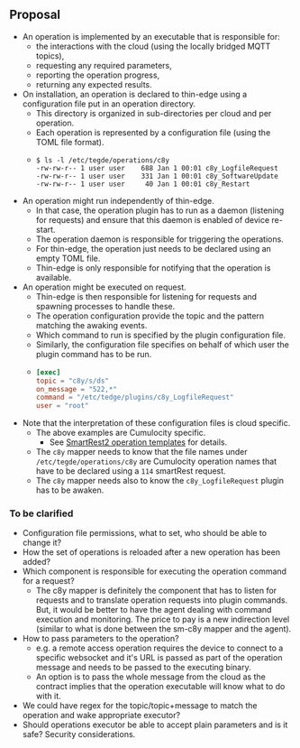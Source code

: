 ## Proposal 

* An operation is implemented by an executable that is responsible for:
  * the interactions with the cloud (using the locally bridged MQTT topics),
  * requesting any required parameters,
  * reporting the operation progress,
  * returning any expected results.
* On installation, an operation is declared to thin-edge using a configuration file put in an operation directory.
  * This directory is organized in sub-directories per cloud and per operation.
  * Each operation is represented by a configuration file (using the TOML file format).
  * ```shell
    $ ls -l /etc/tegde/operations/c8y
    -rw-rw-r-- 1 user user    688 Jan 1 00:01 c8y_LogfileRequest
    -rw-rw-r-- 1 user user    331 Jan 1 00:01 c8y_SoftwareUpdate
    -rw-rw-r-- 1 user user     40 Jan 1 00:01 c8y_Restart
    ```
* An operation might run independently of thin-edge.
  * In that case, the operation plugin has to run as a daemon (listening for requests)
    and ensure that this daemon is enabled of device re-start.
  * The operation daemon is responsible for triggering the operations.
  * For thin-edge, the operation just needs to be declared using an empty TOML file. 
  * Thin-edge is only responsible for notifying that the operation is available.
* An operation might be executed on request.
  * Thin-edge is then responsible for listening for requests and spawning processes to handle these.
  * The operation configuration provide the topic and the pattern matching the awaking events.
  * Which command to run is specified by the plugin configuration file.
  * Similarly, the configuration file specifies on behalf of which user the plugin command has to be run.
  * ```toml
    [exec]
    topic = "c8y/s/ds"
    on_message = "522,*"
    command = "/etc/tedge/plugins/c8y_LogfileRequest"
    user = "root"
    ```
* Note that the interpretation of these configuration files is cloud specific.
  * The above examples are Cumulocity specific.
    * See [SmartRest2 operation templates](https://cumulocity.com/guides/device-sdk/mqtt/#subscribe-templates) for details.
  * The `c8y` mapper needs to know that the file names under `/etc/tegde/operations/c8y` are Cumulocity operation names
    that have to be declared using a `114` smartRest request.
  * The `c8y` mapper needs also to know the `c8y_LogfileRequest` plugin has to be awaken.


### To be clarified
* Configuration file permissions, what to set, who should be able to change it?
* How the set of operations is reloaded after a new operation has been added?
* Which component is responsible for executing the operation command for a request?
  * The c8y mapper is definitely the component that has to listen for requests
    and to translate operation requests into plugin commands.
    But, it would be better to have the agent dealing with command execution and monitoring.
    The price to pay is a new indirection level (similar to what is done between the sm-c8y mapper and the agent).
* How to pass parameters to the operation?
  * e.g. a remote access operation requires the device to connect to a specific websocket
    and it's URL is passed as part of the operation message and needs to be passed to the executing binary.
  * An option is to pass the whole message from the cloud as the contract implies
    that the operation executable will know what to do with it.
* We could have regex for the topic/topic+message to match the operation and wake appropriate executor?
* Should operations executor be able to accept plain parameters and is it safe? Security considerations.
